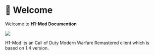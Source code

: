 ﻿---
slug: /
sidebar_position: 1
description: Welcome to the new CitizenIV Official Documentation!
---

# 👋 Welcome

Welcome to **H1-Mod Documention**

![](/img/splash.png)

H1-Mod its an Call of Duty Modern Warfare Remastered client which is based on 1.4 version.
